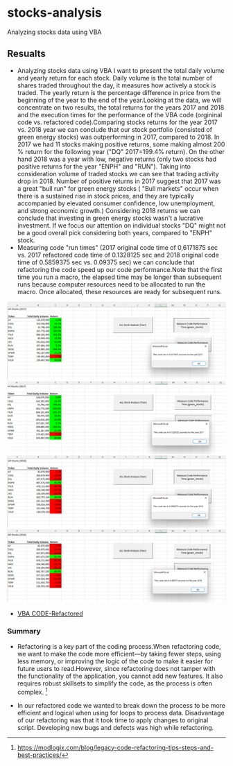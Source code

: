 # stocks-analysis
Analyzing stocks data using VBA
## Resualts
* Analyzing stocks data using VBA I want to present  the total daily volume and yearly return for each stock. Daily volume is the total number of shares traded throughout the day, it measures how actively a stock is traded. The yearly return is the percentage difference in price from the beginning of the year to the end of the year.Looking at the data, we will concentrate on two results, the total returns for the years 2017 and 2018 and the execution times for the performance of the VBA code (orgininal code vs. refactored code).Comparing stocks returns for the year 2017 vs. 2018 year we can conclude that our stock portfolio (consisted of green energy stocks) was outperforming in 2017, compared to 2018. In 2017 we had 11 stocks making positive returns, some making almost 200 % return for the following year ("DQ" 2017=199.4% return). On the other hand 2018 was a year with low, negative returns (only two stocks had positive returns for the year "ENPH" and "RUN"). Taking into consideration volume of traded stocks we can see that  trading activity drop in 2018. Number of positive returns in 2017 suggest that 2017 was a great "bull run" for green energy stocks ( "Bull markets" occur when there is a sustained rise in stock prices, and they are typically accompanied by elevated consumer confidence, low unemployment, and strong economic growth.) Considering 2018 returns we can conclude that investing in green energy stocks wasn't a lucrative investment. If we focus our attention on individual stocks "DQ" might not be a good overall pick considering both years, compared to "ENPH" stock.
* Measuring code "run times"  (2017 original code time of 0,6171875 sec vs. 2017 refactored code time of 0.1328125 sec and 2018 original code time of 0.5859375 sec vs. 0.09375 sec) we can conclude that refactoring the code speed up our code performance.Note that the first time you run a macro, the elapsed time may be longer than subsequent runs because computer resources need to be allocated to run the macro. Once allocated, these resources are ready for subsequent runs.

![This is an image](https://github.com/MilosPopov007/stocks-analysis/blob/main/AllStockAnalysis_2017.png)
![This is an image](https://github.com/MilosPopov007/stocks-analysis/blob/main/AllStockAnalysis_2017_Refactored.png)
![This is an image](https://github.com/MilosPopov007/stocks-analysis/blob/main/AllStockAnalysis_2018.png)
![This is an image](https://github.com/MilosPopov007/stocks-analysis/blob/main/AllStockAnalysis_2018_Refactored.png)
* [VBA CODE-Refactored](https://github.com/MilosPopov007/stocks-analysis/blob/main/VBA_Challenge_Refactored_CODE.txt)


### Summary
* Refactoring is a key part of the coding process.When refactoring code, we want to make the code more efficient—by taking fewer steps, using less memory, or improving the logic of the code to make it easier for future users to read.However, since refactoring does not tamper with the functionality of the application, you cannot add new features. It also requires robust skillsets to simplify the code, as the process is often complex. [^1]
[^1]: https://modlogix.com/blog/legacy-code-refactoring-tips-steps-and-best-practices/
* In our refactored code we wanted to break down the process to be more efficient and logical when using for loops to process data. Disadvantage of our refactoring was that it took time to apply changes to original script. Developing new bugs and defects was high while refactoring.
